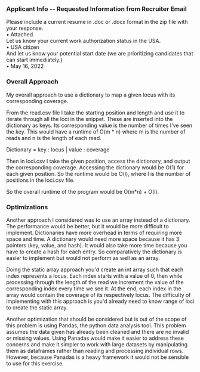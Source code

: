 ### Applicant Info -- Requested Information from Recruiter Email 
Please include a current resume in .doc or .docx format in the zip file with your response.
<br> •	Attached. </br>
Let us know your current work authorization status in the USA.
<br>•	USA citizen <br/>
And let us know your potential start date (we are prioritizing candidates that can start immediately.)
<br> •	May 16, 2022 </br>

### Overall Approach 
My overall approach to use a dictionary to 
map a given locus with its corresponding coverage. 

From the read.csv file I take the starting position
and length and use it to iterate through all the loci
in the snippet. These are inserted into the dictionary
as keys. Its corresponding value is the number of times
I've seen the key.
This would have a runtime of 
O(m * n) where m is the number of reads and n 
is the length of each read.

Dictionary = key : locus | value : coverage 

Then in loci.csv I take the given position, access 
the dictionary, and output the corresponding 
coverage. Accessing the dictionary would be O(1) 
for each given position. So the runtime would be 
O(l), where l is the number of positions 
in the loci.csv file.

So the overall runtime of the program would be 
O(m*n) + O(l).

### Optimizations
Another approach I considered was to use an 
array instead of a dictionary. The performance would 
be better, but it would be more difficult to implement. 
Dictionaries have more overhead in terms of requiring 
more space and time. A dictionary would need more space 
because it has 3 pointers (key, value, and hash). It 
would also take more time because you have to create a
hash for each entry. So comparatively the dictionary 
is easier to implement but would not perform as well 
as an array. 

Doing the static array approach you'd create an int array such 
that each index represents a locus. Each index starts 
with a value of 0, then while processing through the length of the read
we increment the value of the corresponding index every time we see it. 
At the end, each index in the array would contain the 
coverage of its respectively locus.
The difficulty of implementing with this approach is you'd 
already need to know range of loci to create the static 
array. 

Another optimization that should be considered but is out 
of the scope of this problem is using Pandas, the python 
data analysis tool. This problem assumes the data given has 
already been cleaned and there are no invalid or missing values. 
Using Panadas would make it easier to address these concerns 
and make it simpler to work with large datasets by manipulating 
them as dataframes rather than reading and processing individual 
rows. However, because Panadas is a heavy framework it would not 
be sensible to use for this exercise. 
